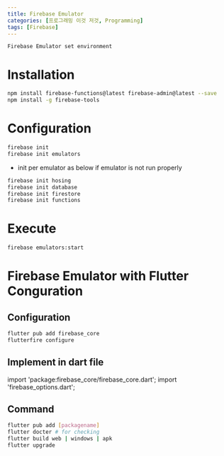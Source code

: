 ```yaml
---
title: Firebase Emulator
categories: [프로그래밍 이것 저것, Programming]
tags: [Firebase]
---
```


`Firebase Emulator set environment`

# Installation

```sh
npm install firebase-functions@latest firebase-admin@latest --save
npm install -g firebase-tools
```

# Configuration

```sh
firebase init
firebase init emulators
```

- init per emulator as below if emulator is not run properly

```sh
firebase init hosing
firebase init database
firebase init firestore
firebase init functions
```

# Execute

```sh
firebase emulators:start
```

# Firebase Emulator with Flutter Conguration

## Configuration

```sh
flutter pub add firebase_core
flutterfire configure
```

## Implement in dart file

import 'package:firebase_core/firebase_core.dart';
import 'firebase_options.dart';

## Command

```sh
flutter pub add [packagename]
flutter docter # for checking
flutter build web | windows | apk
flutter upgrade
```
